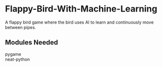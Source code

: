 # Flappy-Bird-With-Machine-Learning
A flappy bird game where the bird uses AI to learn and continuously move between pipes.

## Modules Needed
pygame  
neat-python